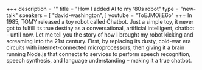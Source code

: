 +++
description = ""
title = "How I added AI to my ‘80s robot"
type = "new-talk"
speakers = [
        "david-washington",
]
youtube = "ToEJMOijE6o"
+++
In 1985, TOMY released a toy robot called Chatbot. Just a simple toy, it never got to fulfill its true destiny as a conversational, artificial intelligent, chatbot - until now. Let me tell you the story of how I brought my robot kicking and screaming into the 21st century. First, by replacing its dusty, cold-war era circuits with internet-connected microprocessors, then giving it a brain running Node.js that connects to services to perform speech recognition, speech synthesis, and language understanding – making it a true chatbot.